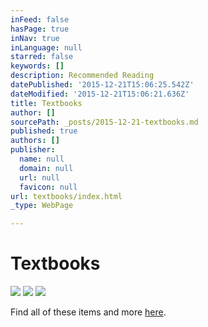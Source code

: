 ```yaml
---
inFeed: false
hasPage: true
inNav: true
inLanguage: null
starred: false
keywords: []
description: Recommended Reading
datePublished: '2015-12-21T15:06:25.542Z'
dateModified: '2015-12-21T15:06:21.636Z'
title: Textbooks
author: []
sourcePath: _posts/2015-12-21-textbooks.md
published: true
authors: []
publisher:
  name: null
  domain: null
  url: null
  favicon: null
url: textbooks/index.html
_type: WebPage

---
```

# Textbooks
![](https://s3-us-west-2.amazonaws.com/the-grid-img/p/94e83444029053b1d2db13a639e223dca04ff0a5.jpg)
![](https://s3-us-west-2.amazonaws.com/the-grid-img/p/79ed635dceaf6e08f73543033f3e0f804ffd8cb9.jpg)
![](https://s3-us-west-2.amazonaws.com/the-grid-img/p/5f07dd788bf870c08d44e8daf7eab41c236e36cd.jpg)

Find all of these items and more [here][0].

[0]: http://www.amazon.com/John-Murphy/e/B001K8GFA0/ref=sr_ntt_srch_lnk_7?qid=1450710010&sr=1-7